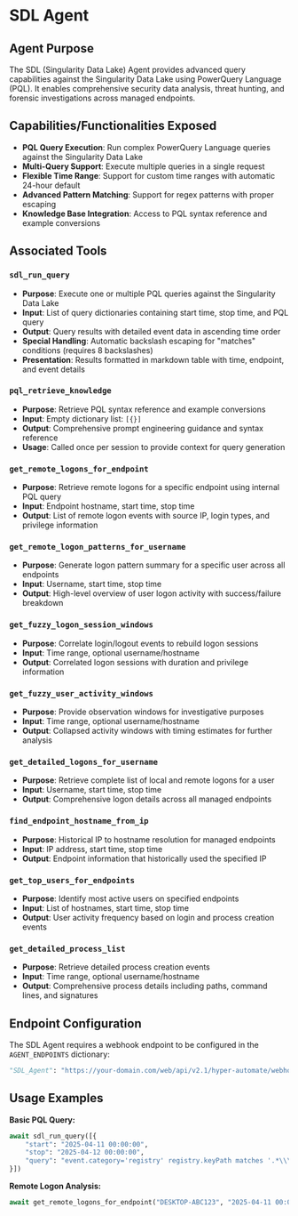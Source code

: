 # SDL Agent

## Agent Purpose

The SDL (Singularity Data Lake) Agent provides advanced query capabilities against the Singularity Data Lake using PowerQuery Language (PQL). It enables comprehensive security data analysis, threat hunting, and forensic investigations across managed endpoints.

## Capabilities/Functionalities Exposed

- **PQL Query Execution**: Run complex PowerQuery Language queries against the Singularity Data Lake
- **Multi-Query Support**: Execute multiple queries in a single request
- **Flexible Time Range**: Support for custom time ranges with automatic 24-hour default
- **Advanced Pattern Matching**: Support for regex patterns with proper escaping
- **Knowledge Base Integration**: Access to PQL syntax reference and example conversions

## Associated Tools

### `sdl_run_query`
- **Purpose**: Execute one or multiple PQL queries against the Singularity Data Lake
- **Input**: List of query dictionaries containing start time, stop time, and PQL query
- **Output**: Query results with detailed event data in ascending time order
- **Special Handling**: Automatic backslash escaping for "matches" conditions (requires 8 backslashes)
- **Presentation**: Results formatted in markdown table with time, endpoint, and event details

### `pql_retrieve_knowledge`
- **Purpose**: Retrieve PQL syntax reference and example conversions
- **Input**: Empty dictionary list: `[{}]`
- **Output**: Comprehensive prompt engineering guidance and syntax reference
- **Usage**: Called once per session to provide context for query generation

### `get_remote_logons_for_endpoint`
- **Purpose**: Retrieve remote logons for a specific endpoint using internal PQL query
- **Input**: Endpoint hostname, start time, stop time
- **Output**: List of remote logon events with source IP, login types, and privilege information

### `get_remote_logon_patterns_for_username`
- **Purpose**: Generate logon pattern summary for a specific user across all endpoints
- **Input**: Username, start time, stop time
- **Output**: High-level overview of user logon activity with success/failure breakdown

### `get_fuzzy_logon_session_windows`
- **Purpose**: Correlate login/logout events to rebuild logon sessions
- **Input**: Time range, optional username/hostname
- **Output**: Correlated logon sessions with duration and privilege information

### `get_fuzzy_user_activity_windows`
- **Purpose**: Provide observation windows for investigative purposes
- **Input**: Time range, optional username/hostname
- **Output**: Collapsed activity windows with timing estimates for further analysis

### `get_detailed_logons_for_username`
- **Purpose**: Retrieve complete list of local and remote logons for a user
- **Input**: Username, start time, stop time
- **Output**: Comprehensive logon details across all managed endpoints

### `find_endpoint_hostname_from_ip`
- **Purpose**: Historical IP to hostname resolution for managed endpoints
- **Input**: IP address, start time, stop time
- **Output**: Endpoint information that historically used the specified IP

### `get_top_users_for_endpoints`
- **Purpose**: Identify most active users on specified endpoints
- **Input**: List of hostnames, start time, stop time
- **Output**: User activity frequency based on login and process creation events

### `get_detailed_process_list`
- **Purpose**: Retrieve detailed process creation events
- **Input**: Time range, optional username/hostname
- **Output**: Comprehensive process details including paths, command lines, and signatures

## Endpoint Configuration

The SDL Agent requires a webhook endpoint to be configured in the `AGENT_ENDPOINTS` dictionary:

```python
"SDL_Agent": "https://your-domain.com/web/api/v2.1/hyper-automate/webhook/v1/webhook/http/<WEBHOOK_URI>"
```

## Usage Examples

**Basic PQL Query:**
```python
await sdl_run_query([{
    "start": "2025-04-11 00:00:00",
    "stop": "2025-04-12 00:00:00", 
    "query": "event.category='registry' registry.keyPath matches '.*\\\\\\\\\\\\\\\\Netlogon\\\\\\\\\\\\\\\\.*'"
}])
```

**Remote Logon Analysis:**
```python
await get_remote_logons_for_endpoint("DESKTOP-ABC123", "2025-04-11 00:00:00", "2025-04-12 00:00:00")
```
